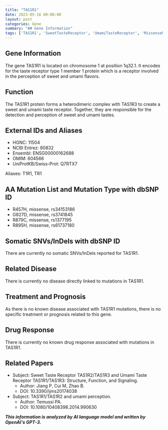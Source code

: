```yaml
---
title: "TAS1R1"
date: 2023-05-16 00:00:00
layout: post
categories: Gene
summary: "## Gene Information"
tags: ['TAS1R1', 'SweetTasteReceptor', 'UmamiTasteReceptor', 'MissenseMutation', 'GeneticInformation', 'Chromosome1', 'TastePerception', 'ProteinComplex']
---
```


## Gene Information
The gene TAS1R1 is located on chromosome 1 at position 1q32.1. It encodes for the taste receptor type 1 member 1 protein which is a receptor involved in the perception of sweet and umami flavors.

## Function
The TAS1R1 protein forms a heterodimeric complex with TAS1R3 to create a sweet and umami taste receptor. Together, they are responsible for the detection and perception of sweet and umami tastes.

## External IDs and Aliases
- HGNC: 11504
- NCBI Entrez: 80832
- Ensembl: ENSG00000162688
- OMIM: 604566
- UniProtKB/Swiss-Prot: Q7RTX7

Aliases: T1R1, TR1

## AA Mutation List and Mutation Type with dbSNP ID
- R457H, missense, rs34153186
- G827D, missense, rs3741845
- R879C, missense, rs1377195
- R895H, missense, rs61737180

## Somatic SNVs/InDels with dbSNP ID
There are currently no somatic SNVs/InDels reported for TAS1R1.

## Related Disease
There is currently no disease directly linked to mutations in TAS1R1.

## Treatment and Prognosis
As there is no known disease associated with TAS1R1 mutations, there is no specific treatment or prognosis related to this gene.

## Drug Response
There is currently no known drug response associated with mutations in TAS1R1.

## Related Papers
- Subject: Sweet Taste Receptor TAS1R2/TAS1R3 and Umami Taste Receptor TAS1R1/TAS1R3: Structure, Function, and Signaling.
  - Author: Jiang P, Cui M, Zhao B.
  - DOI: 10.3390/ijms20174038
- Subject: TAS1R1/TAS1R2 and umami perception.
  - Author: Temussi PA.
  - DOI: 10.1080/10408398.2014.990630

**_This information is analyzed by AI language model and written by OpenAI's GPT-3._**